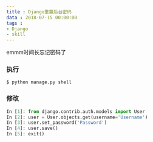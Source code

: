```yaml
---
title : Django重置后台密码
data : 2018-07-15 00:00:00
tags : 
- Django
- skill
---
```

emmm时间长忘记密码了
### 执行

```shell
$ python manage.py shell
```
### 修改

```python
In [1]: from django.contrib.auth.models import User
In [2]: user = User.objects.get(username='Username')
In [3]: user.set_password('Password')
In [4]: user.save()
In [5]: exit()
```
